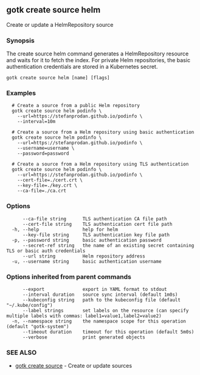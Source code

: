 ## gotk create source helm

Create or update a HelmRepository source

### Synopsis


The create source helm command generates a HelmRepository resource and waits for it to fetch the index.
For private Helm repositories, the basic authentication credentials are stored in a Kubernetes secret.

```
gotk create source helm [name] [flags]
```

### Examples

```
  # Create a source from a public Helm repository
  gotk create source helm podinfo \
    --url=https://stefanprodan.github.io/podinfo \
    --interval=10m

  # Create a source from a Helm repository using basic authentication
  gotk create source helm podinfo \
    --url=https://stefanprodan.github.io/podinfo \
    --username=username \
    --password=password

  # Create a source from a Helm repository using TLS authentication
  gotk create source helm podinfo \
    --url=https://stefanprodan.github.io/podinfo \
    --cert-file=./cert.crt \
    --key-file=./key.crt \
    --ca-file=./ca.crt

```

### Options

```
      --ca-file string      TLS authentication CA file path
      --cert-file string    TLS authentication cert file path
  -h, --help                help for helm
      --key-file string     TLS authentication key file path
  -p, --password string     basic authentication password
      --secret-ref string   the name of an existing secret containing TLS or basic auth credentials
      --url string          Helm repository address
  -u, --username string     basic authentication username
```

### Options inherited from parent commands

```
      --export              export in YAML format to stdout
      --interval duration   source sync interval (default 1m0s)
      --kubeconfig string   path to the kubeconfig file (default "~/.kube/config")
      --label strings       set labels on the resource (can specify multiple labels with commas: label1=value1,label2=value2)
  -n, --namespace string    the namespace scope for this operation (default "gotk-system")
      --timeout duration    timeout for this operation (default 5m0s)
      --verbose             print generated objects
```

### SEE ALSO

* [gotk create source](gotk_create_source.md)	 - Create or update sources

